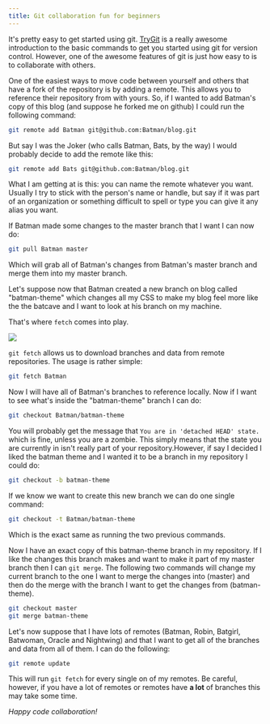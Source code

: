 ```yaml
---
title: Git collaboration fun for beginners
---
```


It's pretty easy to get started using git. [TryGit](http://try.github.com/) is a really awesome introduction to the basic commands to get you started using git for version control. However, one of the awesome features of git is just how easy to is to collaborate with others.

One of the easiest ways to move code between yourself and others that have a fork of the repository is by adding a remote. This allows you to reference their repository from with yours. So, if I wanted to add Batman's copy of this blog (and suppose he forked me on github) I could run the following command:

```bash
git remote add Batman git@github.com:Batman/blog.git
```

But say I was the Joker (who calls Batman, Bats, by the way) I would probably decide to add the remote like this:

```bash
git remote add Bats git@github.com:Batman/blog.git
```

What I am getting at is this: you can name the remote whatever you want. Usually I try to stick with the person's name or handle, but say if it was part of an organization or something difficult to spell or type you can give it any alias you want.


If Batman made some changes to the master branch that I want I can now do:

```bash
git pull Batman master
```

Which will grab all of Batman's changes from Batman's master branch and merge them into my master branch.

Let's suppose now that Batman created a new branch on blog called "batman-theme" which changes all my CSS to make my blog feel more like the the batcave and I want to look at his branch on my machine.

That's where ```fetch``` comes into play.

![](https://i.imgur.com/Lmzix.gif)

```git fetch``` allows us to download branches and data from remote repositories. The usage is rather simple:

```bash
git fetch Batman
```

Now I will have all of Batman's branches to reference locally. Now if I want to see what's inside the "batman-theme" branch I can do:

```bash
git checkout Batman/batman-theme
```

You will probably get the message that ```You are in 'detached HEAD' state.``` which is fine, unless you are a zombie. This simply means that the state you are currently in isn't really part of your repository.However, if say I decided I liked the batman theme and I wanted it to be a branch in my repository I could do:

```bash
git checkout -b batman-theme
```

If we know we want to create this new branch we can do one single command:

```bash
git checkout -t Batman/batman-theme
```

Which is the exact same as running the two previous commands.

Now I have an exact copy of this batman-theme branch in my repository. If I like the changes this branch makes and want to make it part of my master branch then I can ```git merge```. The following two commands will change my current branch to the one I want to merge the changes into (master) and then do the merge with the branch I want to get the changes from (batman-theme).

```bash
git checkout master
git merge batman-theme
```

Let's now suppose that I have lots of remotes (Batman, Robin, Batgirl, Batwoman, Oracle and Nightwing) and that I want to get all of the branches and data from all of them. I can do the following:

```bash
git remote update
```

This will run ```git fetch``` for every single on of my remotes. Be careful, however, if you have a lot of remotes or remotes have **a lot** of branches this may take some time.

*Happy code collaboration!*